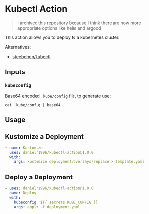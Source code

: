 # Kubectl Action

> I archived this repository because I think there are now more appropriate options like helm and argocd

This action allows you to deploy to a kubernetes cluster.

Alternatives:

- [steebchen/kubectl](https://github.com/marketplace/actions/kubernetes-cli-kubectl)

## Inputs

### `kubeconfig`

Base64 encoded `.kube/config` file, to generate use:
```shell script
cat .kube/config | base64
```

## Usage
## Kustomize a Deployment
```yaml
- name: Kustomize
  uses: danielr1996/kubectl-action@1.0.0
  with:
    args: kustomize deployment/overlays/replace > template.yaml
```

## Deploy a Deployment
```yaml
- uses: danielr1996/kubectl-action@1.0.0
  name: Deploy
  with:
    kubeconfig: ${{ secrets.KUBE_CONFIG }}
    args: apply -f deployment.yaml
```
